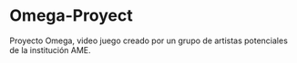 # Omega-Proyect
Proyecto Omega, video juego creado por un grupo de artistas potenciales de la institución AME. 
